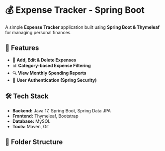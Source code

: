 # 💰 Expense Tracker - Spring Boot

A simple **Expense Tracker** application built using **Spring Boot & Thymeleaf** for managing personal finances.

## 🚀 Features
- 📌 **Add, Edit & Delete Expenses**  
- 📊 **Category-based Expense Filtering**  
- 🔍 **View Monthly Spending Reports**  
- 🔐 **User Authentication (Spring Security)**  

## 🛠️ Tech Stack
- **Backend:** Java 17, Spring Boot, Spring Data JPA  
- **Frontend:** Thymeleaf, Bootstrap  
- **Database:** MySQL  
- **Tools:** Maven, Git  

## 📂 Folder Structure

